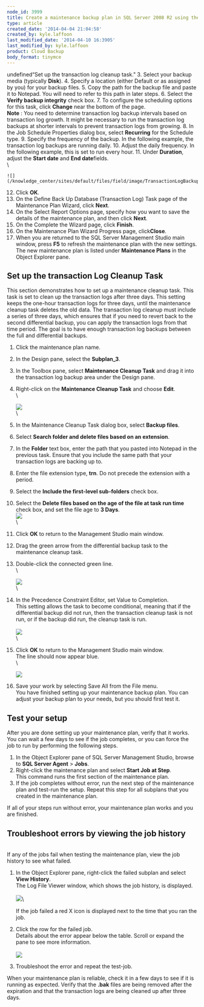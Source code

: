 ```yaml
---
node_id: 3999
title: Create a maintenance backup plan in SQL Server 2008 R2 using the wizard
type: article
created_date: '2014-04-04 21:04:58'
created_by: kyle.laffoon
last_modified_date: '2014-04-10 16:3905'
last_modified_by: kyle.laffoon
product: Cloud Backup
body_format: tinymce
---
```


undefined&ldquo;Set up the transaction log cleanup task."
3.  Select your backup media (typically **Disk**).
4.  Specify a location (either Default or as assigned by you) for your
    backup files.
5.  Copy the path for the backup file and paste it to Notepad. You will
    need to refer to this path in later steps.
6.  Select the **Verify backup integrity** check box.
7.  To configure the scheduling options for this task, click **Change**
    near the bottom of the page. \
     **Note** : You need to determine transaction log backup intervals
    based on transaction log growth. It might be necessary to run the
    transaction log backups at  shorter intervals to prevent transaction
    logs from growing.
8.  In the Job Schedule Properties dialog box, select  **Recurring** for
    the Schedule type.
9.  Specify the frequency of the backup. In the following example, the
    transaction log backups are running daily.
10. Adjust the daily frequency. In the following example, this is set to
    run every hour.
11. Under **Duration**, adjust the **Start date** and **End
    date**fields. \
     \

    ![](/knowledge_center/sites/default/files/field/image/TransactionLogBackupSettings2.png)
12. Click **OK**.
13. On the Define Back Up Database (Transaction Log) Task page of the
    Maintenance Plan Wizard, click **Next**.
14. On the Select Report Options page, specify how you want to save the
    details of the maintenance plan, and then click **Next**.
15. On the Complete the Wizard page, click **Finish**.
16. On the Maintenance Plan Wizard Progress page, click**Close**.
17. When you are returned to the SQL Server Management Studio main
    window, press **F5** to refresh the maintenance plan with the new
    settings.\
    The new maintenance plan is listed under **Maintenance Plans** in
    the Object Explorer pane.

 

Set up the transaction Log Cleanup Task
---------------------------------------

This section demonstrates how to set up a maintenance cleanup task. This
task is set to clean up the transaction logs after three days. This
setting keeps the one-hour transaction logs for three days, until the
maintenance cleanup task deletes the old data. The transaction log
cleanup must include a series of three days, which ensures that if you
need to revert back to the second differential backup, you can apply the
transaction logs from that time period. The goal is to have enough
transaction log backups between the full and differential backups.

1.  Click the maintenance plan name.
2.  In the Design pane, select the **Subplan\_3**.
3.  In the Toolbox pane, select **Maintenance Cleanup Task** and drag it
    into the transaction log backup area under the Design pane.
4.  Right-click on the **Maintenance Cleanup Task** and choose **Edit**.
    \
     \

    ![](/knowledge_center/sites/default/files/field/image/TransactionLogCleanupTask2.png)\
    \
5.  In the Maintenance Cleanup Task dialog box, select **Backup files**.
6.  Select **Search folder and delete files based on an extension**.
7.  In the **Folder** text box, enter the path that you pasted into
    Notepad in the previous task. Ensure that you include the same path
    that your transaction logs are backing up to.
8.  Enter the file extension type, **trn**.  Do not precede the
    extension with a period.
9.  Select the **Include the first-level sub-folders** check box.
10. Select the **Delete files based on the age of the file at task run
    time** check box, and set the file age to **3 Days**.\
    ![](/knowledge_center/sites/default/files/field/image/TransactionLogCleanupTask3.png)\
    \
11. Click **OK** to return to the Management Studio main window.
12. Drag the green arrow from the differential backup task to the
    maintenance cleanup task.
13. Double-click the connected green line. \
     \

    ![](/knowledge_center/sites/default/files/field/image/TransactionLogCleanupTask4.png)\
    \
14. In the Precedence Constraint Editor, set Value to Completion. \
    This setting allows the task to become conditional, meaning that if
    the differential backup did not run, then the transaction cleanup
    task is not run, or if the backup did run, the cleanup task is run.\
    \
    ![](/knowledge_center/sites/default/files/field/image/TransactionLogCleanupTask5.png)\
    \
15. Click **OK** to return to the Management Studio main window.\
    The line should now appear blue. \
     \

    ![](/knowledge_center/sites/default/files/field/image/TransactionLogCleanupTask6.png)
16. Save your work by selecting Save All from the File menu.\
    You have finished setting up your maintenance backup plan. You can
    adjust your backup plan to your needs, but you should first test it.

Test your setup
---------------

After you are done setting up your maintenance plan, verify that it
works. You can wait a few days to see if the job completes, or you can
force the job to run by performing the following steps.

1.  In the Object Explorer pane of SQL Server Management Studio, browse
    to **SQL Server Agent** \> **Jobs**.
2.  Right-click the maintenance plan and select **Start Job at Step**. \
    This command runs the first section of the maintenance plan.
3.  If the job completes without error, run the next step of the
    maintenance plan and test-run the setup. Repeat this step for all
    subplans that you created in the maintenance plan.

If all of your steps run without error, your maintenance plan works and
you are finished.

Troubleshoot errors by viewing the job history
----------------------------------------------

\
 If any of the jobs fail when testing the maintenance plan, view the job
history to see what failed.

1.  In the Object Explorer pane, right-click the failed subplan and
    select **View History**.\
     The Log File Viewer window, which shows the job history, is
    displayed. \
     \
     ![](/knowledge_center/sites/default/files/field/image/Errors2_0.png)\

    If the job failed  a red X icon is displayed next to the time that
    you ran the job.

2.  Click the row for the failed job.\
    Details about the error appear below the table. Scroll or expand the
    pane to see more information.\
     \
     ![](/knowledge_center/sites/default/files/field/image/Errors3.png)
3.  Troubleshoot the error and repeat the test-job.

When your maintenance plan is reliable, check it in a few days to see if
it is running as expected. Verify that the **.bak** files are being
removed after the expiration and that the transaction logs are being
cleaned up after three days.

